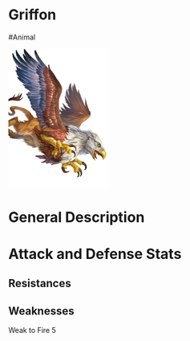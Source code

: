 # Griffon
#Animal

<img src="./images/griffon.actor.webp" alt="Griffon" width="200">

# General Description

# Attack and Defense Stats

## Resistances

## Weaknesses

Weak to Fire 5